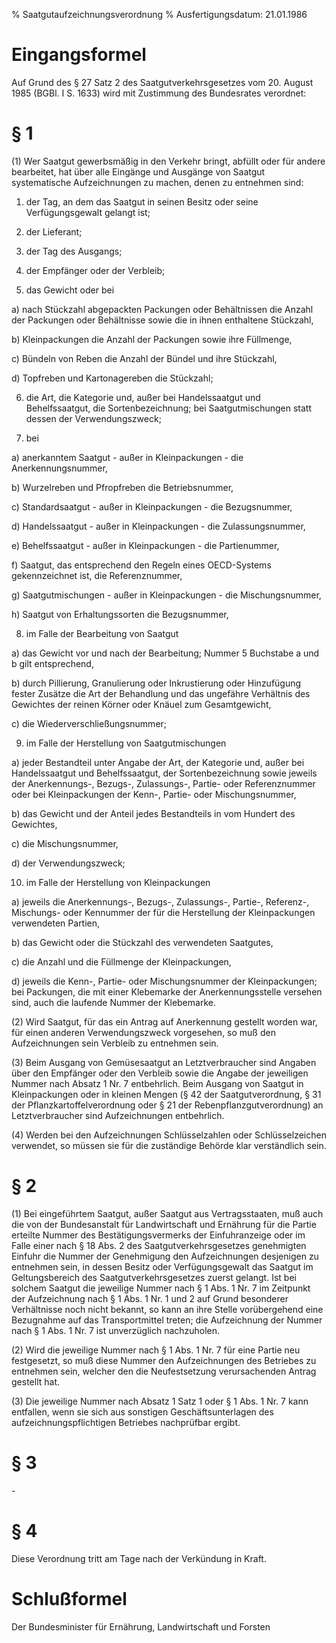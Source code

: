 % Saatgutaufzeichnungsverordnung
% Ausfertigungsdatum: 21.01.1986
 
# Eingangsformel

Auf Grund des § 27 Satz 2 des Saatgutverkehrsgesetzes vom 20. August 1985 (BGBl. I S. 1633) wird mit Zustimmung des Bundesrates verordnet:

# § 1

(1) Wer Saatgut gewerbsmäßig in den Verkehr bringt, abfüllt oder für andere bearbeitet, hat über alle Eingänge und Ausgänge von Saatgut systematische Aufzeichnungen zu machen, denen zu entnehmen sind:

1. der Tag, an dem das Saatgut in seinen Besitz oder seine Verfügungsgewalt gelangt ist;

2. der Lieferant;

3. der Tag des Ausgangs;

4. der Empfänger oder der Verbleib;

5. das Gewicht oder bei

a) nach Stückzahl abgepackten Packungen oder Behältnissen die Anzahl der Packungen oder Behältnisse sowie die in ihnen enthaltene Stückzahl,

b) Kleinpackungen die Anzahl der Packungen sowie ihre Füllmenge,

c) Bündeln von Reben die Anzahl der Bündel und ihre Stückzahl,

d) Topfreben und Kartonagereben die Stückzahl;

6. die Art, die Kategorie und, außer bei Handelssaatgut und Behelfssaatgut, die Sortenbezeichnung; bei Saatgutmischungen statt dessen der Verwendungszweck;

7. bei

a) anerkanntem Saatgut - außer in Kleinpackungen - die Anerkennungsnummer,

b) Wurzelreben und Pfropfreben die Betriebsnummer,

c) Standardsaatgut - außer in Kleinpackungen - die Bezugsnummer,

d) Handelssaatgut - außer in Kleinpackungen - die Zulassungsnummer,

e) Behelfssaatgut - außer in Kleinpackungen - die Partienummer,

f) Saatgut, das entsprechend den Regeln eines OECD-Systems gekennzeichnet ist, die Referenznummer,

g) Saatgutmischungen - außer in Kleinpackungen - die Mischungsnummer,

h) Saatgut von Erhaltungssorten die Bezugsnummer,

8. im Falle der Bearbeitung von Saatgut

a) das Gewicht vor und nach der Bearbeitung; Nummer 5 Buchstabe a und b gilt entsprechend,

b) durch Pillierung, Granulierung oder Inkrustierung oder Hinzufügung fester Zusätze die Art der Behandlung und das ungefähre Verhältnis des Gewichtes der reinen Körner oder Knäuel zum Gesamtgewicht,

c) die Wiederverschließungsnummer;

9. im Falle der Herstellung von Saatgutmischungen

a) jeder Bestandteil unter Angabe der Art, der Kategorie und, außer bei Handelssaatgut und Behelfssaatgut, der Sortenbezeichnung sowie jeweils der Anerkennungs-, Bezugs-, Zulassungs-, Partie- oder Referenznummer oder bei Kleinpackungen der Kenn-, Partie- oder Mischungsnummer,

b) das Gewicht und der Anteil jedes Bestandteils in vom Hundert des Gewichtes,

c) die Mischungsnummer,

d) der Verwendungszweck;

10. im Falle der Herstellung von Kleinpackungen

a) jeweils die Anerkennungs-, Bezugs-, Zulassungs-, Partie-, Referenz-, Mischungs- oder Kennummer der für die Herstellung der Kleinpackungen verwendeten Partien,

b) das Gewicht oder die Stückzahl des verwendeten Saatgutes,

c) die Anzahl und die Füllmenge der Kleinpackungen,

d) jeweils die Kenn-, Partie- oder Mischungsnummer der Kleinpackungen; bei Packungen, die mit einer Klebemarke der Anerkennungsstelle versehen sind, auch die laufende Nummer der Klebemarke.

(2) Wird Saatgut, für das ein Antrag auf Anerkennung gestellt worden war, für einen anderen Verwendungszweck vorgesehen, so muß den Aufzeichnungen sein Verbleib zu entnehmen sein.

(3) Beim Ausgang von Gemüsesaatgut an Letztverbraucher sind Angaben über den Empfänger oder den Verbleib sowie die Angabe der jeweiligen Nummer nach Absatz 1 Nr. 7 entbehrlich. Beim Ausgang von Saatgut in Kleinpackungen oder in kleinen Mengen (§ 42 der Saatgutverordnung, § 31 der Pflanzkartoffelverordnung oder § 21 der Rebenpflanzgutverordnung) an Letztverbraucher sind Aufzeichnungen entbehrlich.

(4) Werden bei den Aufzeichnungen Schlüsselzahlen oder Schlüsselzeichen verwendet, so müssen sie für die zuständige Behörde klar verständlich sein.

# § 2

(1) Bei eingeführtem Saatgut, außer Saatgut aus Vertragsstaaten, muß auch die von der Bundesanstalt für Landwirtschaft und Ernährung für die Partie erteilte Nummer des Bestätigungsvermerks der Einfuhranzeige oder im Falle einer nach § 18 Abs. 2 des Saatgutverkehrsgesetzes genehmigten Einfuhr die Nummer der Genehmigung den Aufzeichnungen desjenigen zu entnehmen sein, in dessen Besitz oder Verfügungsgewalt das Saatgut im Geltungsbereich des Saatgutverkehrsgesetzes zuerst gelangt. Ist bei solchem Saatgut die jeweilige Nummer nach § 1 Abs. 1 Nr. 7 im Zeitpunkt der Aufzeichnung nach § 1 Abs. 1 Nr. 1 und 2 auf Grund besonderer Verhältnisse noch nicht bekannt, so kann an ihre Stelle vorübergehend eine Bezugnahme auf das Transportmittel treten; die Aufzeichnung der Nummer nach § 1 Abs. 1 Nr. 7 ist unverzüglich nachzuholen.

(2) Wird die jeweilige Nummer nach § 1 Abs. 1 Nr. 7 für eine Partie neu festgesetzt, so muß diese Nummer den Aufzeichnungen des Betriebes zu entnehmen sein, welcher den die Neufestsetzung verursachenden Antrag gestellt hat.

(3) Die jeweilige Nummer nach Absatz 1 Satz 1 oder § 1 Abs. 1 Nr. 7 kann entfallen, wenn sie sich aus sonstigen Geschäftsunterlagen des aufzeichnungspflichtigen Betriebes nachprüfbar ergibt.

# § 3

\-

# § 4

Diese Verordnung tritt am Tage nach der Verkündung in Kraft.

# Schlußformel

Der Bundesminister für Ernährung, Landwirtschaft und Forsten
